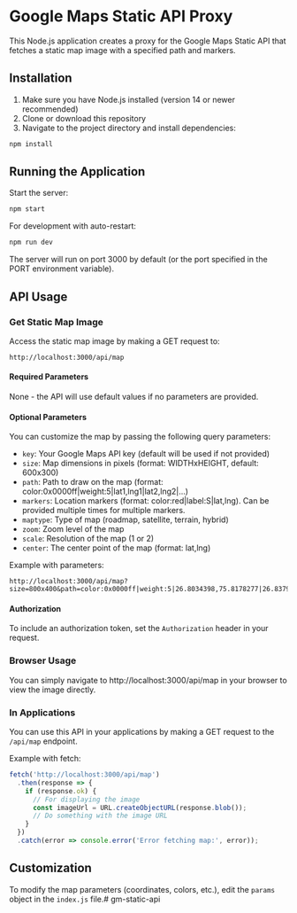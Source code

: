 # Google Maps Static API Proxy

This Node.js application creates a proxy for the Google Maps Static API that fetches a static map image with a specified path and markers.

## Installation

1. Make sure you have Node.js installed (version 14 or newer recommended)
2. Clone or download this repository
3. Navigate to the project directory and install dependencies:

```bash
npm install
```

## Running the Application

Start the server:

```bash
npm start
```

For development with auto-restart:

```bash
npm run dev
```

The server will run on port 3000 by default (or the port specified in the PORT environment variable).

## API Usage

### Get Static Map Image

Access the static map image by making a GET request to:

```
http://localhost:3000/api/map
```

#### Required Parameters

None - the API will use default values if no parameters are provided.

#### Optional Parameters

You can customize the map by passing the following query parameters:

- `key`: Your Google Maps API key (default will be used if not provided)
- `size`: Map dimensions in pixels (format: WIDTHxHEIGHT, default: 600x300)
- `path`: Path to draw on the map (format: color:0x0000ff|weight:5|lat1,lng1|lat2,lng2|...)
- `markers`: Location markers (format: color:red|label:S|lat,lng). Can be provided multiple times for multiple markers.
- `maptype`: Type of map (roadmap, satellite, terrain, hybrid)
- `zoom`: Zoom level of the map
- `scale`: Resolution of the map (1 or 2)
- `center`: The center point of the map (format: lat,lng)

Example with parameters:
```
http://localhost:3000/api/map?size=800x400&path=color:0x0000ff|weight:5|26.8034398,75.8178277|26.8379236,75.8143056&markers=color:red|label:S|26.8034398,75.8178277&markers=color:green|label:D|26.8379236,75.8143056
```

#### Authorization

To include an authorization token, set the `Authorization` header in your request.

### Browser Usage

You can simply navigate to http://localhost:3000/api/map in your browser to view the image directly.

### In Applications

You can use this API in your applications by making a GET request to the `/api/map` endpoint.

Example with fetch:

```javascript
fetch('http://localhost:3000/api/map')
  .then(response => {
    if (response.ok) {
      // For displaying the image
      const imageUrl = URL.createObjectURL(response.blob());
      // Do something with the image URL
    }
  })
  .catch(error => console.error('Error fetching map:', error));
```

## Customization

To modify the map parameters (coordinates, colors, etc.), edit the `params` object in the `index.js` file.# gm-static-api
